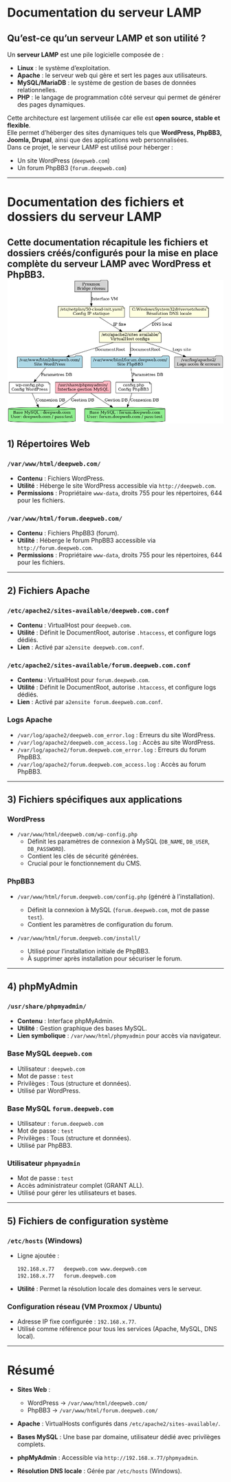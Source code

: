 # Documentation du serveur LAMP

## Qu’est-ce qu’un serveur LAMP et son utilité ?

Un **serveur LAMP** est une pile logicielle composée de :  
- **Linux** : le système d’exploitation.  
- **Apache** : le serveur web qui gère et sert les pages aux utilisateurs.  
- **MySQL/MariaDB** : le système de gestion de bases de données relationnelles.  
- **PHP** : le langage de programmation côté serveur qui permet de générer des pages dynamiques.  

Cette architecture est largement utilisée car elle est **open source, stable et flexible**.  
Elle permet d’héberger des sites dynamiques tels que **WordPress, PhpBB3, Joomla, Drupal**, ainsi que des applications web personnalisées.  
Dans ce projet, le serveur LAMP est utilisé pour héberger :  
- Un site WordPress (`deepweb.com`)  
- Un forum PhpBB3 (`forum.deepweb.com`)  

---

# Documentation des fichiers et dossiers du serveur LAMP

Cette documentation récapitule les fichiers et dossiers créés/configurés pour la mise en place complète du serveur LAMP avec WordPress et PhpBB3.
![img.png](img/LAMP_interaction.png)
---

## 1) Répertoires Web

### `/var/www/html/deepweb.com/`
- **Contenu** : Fichiers WordPress.  
- **Utilité** : Héberge le site WordPress accessible via `http://deepweb.com`.  
- **Permissions** : Propriétaire `www-data`, droits 755 pour les répertoires, 644 pour les fichiers.

### `/var/www/html/forum.deepweb.com/`
- **Contenu** : Fichiers PhpBB3 (forum).  
- **Utilité** : Héberge le forum PhpBB3 accessible via `http://forum.deepweb.com`.  
- **Permissions** : Propriétaire `www-data`, droits 755 pour les répertoires, 644 pour les fichiers.

---

## 2) Fichiers Apache

### `/etc/apache2/sites-available/deepweb.com.conf`
- **Contenu** : VirtualHost pour `deepweb.com`.  
- **Utilité** : Définit le DocumentRoot, autorise `.htaccess`, et configure logs dédiés.  
- **Lien** : Activé par `a2ensite deepweb.com.conf`.

### `/etc/apache2/sites-available/forum.deepweb.com.conf`
- **Contenu** : VirtualHost pour `forum.deepweb.com`.  
- **Utilité** : Définit le DocumentRoot, autorise `.htaccess`, et configure logs dédiés.  
- **Lien** : Activé par `a2ensite forum.deepweb.com.conf`.

### Logs Apache
- `/var/log/apache2/deepweb.com_error.log` : Erreurs du site WordPress.  
- `/var/log/apache2/deepweb.com_access.log` : Accès au site WordPress.  
- `/var/log/apache2/forum.deepweb.com_error.log` : Erreurs du forum PhpBB3.  
- `/var/log/apache2/forum.deepweb.com_access.log` : Accès au forum PhpBB3.

---

## 3) Fichiers spécifiques aux applications

### WordPress
- `/var/www/html/deepweb.com/wp-config.php`  
  - Définit les paramètres de connexion à MySQL (`DB_NAME`, `DB_USER`, `DB_PASSWORD`).  
  - Contient les clés de sécurité générées.  
  - Crucial pour le fonctionnement du CMS.

### PhpBB3
- `/var/www/html/forum.deepweb.com/config.php` (généré à l’installation).  
  - Définit la connexion à MySQL (`forum.deepweb.com`, mot de passe `test`).  
  - Contient les paramètres de configuration du forum.

- `/var/www/html/forum.deepweb.com/install/`  
  - Utilisé pour l’installation initiale de PhpBB3.  
  - À supprimer après installation pour sécuriser le forum.

---

## 4) phpMyAdmin

### `/usr/share/phpmyadmin/`
- **Contenu** : Interface phpMyAdmin.  
- **Utilité** : Gestion graphique des bases MySQL.  
- **Lien symbolique** : `/var/www/html/phpmyadmin` pour accès via navigateur.

### Base MySQL `deepweb.com`
- Utilisateur : `deepweb.com`  
- Mot de passe : `test`  
- Privilèges : Tous (structure et données).  
- Utilisé par WordPress.

### Base MySQL `forum.deepweb.com`
- Utilisateur : `forum.deepweb.com`  
- Mot de passe : `test`  
- Privilèges : Tous (structure et données).  
- Utilisé par PhpBB3.

### Utilisateur `phpmyadmin`
- Mot de passe : `test`  
- Accès administrateur complet (GRANT ALL).  
- Utilisé pour gérer les utilisateurs et bases.

---

## 5) Fichiers de configuration système

### `/etc/hosts` (Windows)
- Ligne ajoutée :  
  ```
  192.168.x.77   deepweb.com www.deepweb.com
  192.168.x.77   forum.deepweb.com
  ```
- **Utilité** : Permet la résolution locale des domaines vers le serveur.

### Configuration réseau (VM Proxmox / Ubuntu)
- Adresse IP fixe configurée : `192.168.x.77`.  
- Utilisé comme référence pour tous les services (Apache, MySQL, DNS local).

---

# Résumé

- **Sites Web** :  
  - WordPress → `/var/www/html/deepweb.com/`  
  - PhpBB3 → `/var/www/html/forum.deepweb.com/`  

- **Apache** : VirtualHosts configurés dans `/etc/apache2/sites-available/`.  

- **Bases MySQL** : Une base par domaine, utilisateur dédié avec privilèges complets.  

- **phpMyAdmin** : Accessible via `http://192.168.x.77/phpmyadmin`.  

- **Résolution DNS locale** : Gérée par `/etc/hosts` (Windows).  
